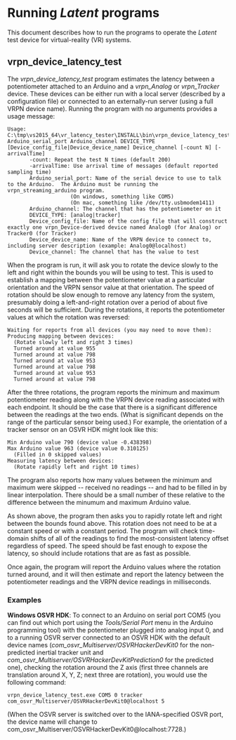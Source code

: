 # Running *Latent* programs

This document describes how to run the programs to operate
the *Latent* test device for virtual-reality (VR) systems.

## vrpn_device_latency_test

The *vrpn_device_latency_test* program estimates the latency between
a potentiometer attached to an Arduino and a *vrpn_Analog* or *vrpn_Tracker*
device.  These devices can be either run with a local server (described
by a configuration file) or connected to an externally-run server (using
a full VRPN device name).  Running the program with no arguments provides
a usage message:

	Usage: C:\tmp\vs2015_64\vr_latency_tester\INSTALL\bin\vrpn_device_latency_test.exe Arduino_serial_port Arduino_channel DEVICE_TYPE [Device_config_file|Device_device_name] Device_channel [-count N] [-arrivalTime]
	       -count: Repeat the test N times (default 200)
	       -arrivalTime: Use arrival time of messages (default reported sampling time)
	       Arduino_serial_port: Name of the serial device to use to talk to the Arduino.  The Arduino must be running the vrpn_streaming_arduino program.
	                    (On windows, something like COM5)
	                    (On mac, something like /dev/tty.usbmodem1411)
	       Arduino_channel: The channel that has the potentiometer on it
	       DEVICE_TYPE: [analog|tracker]
	       Device_config_file: Name of the config file that will construct exactly one vrpn_Device-derived device named Analog0 (for Analog) or Tracker0 (for Tracker)
	       Device_device_name: Name of the VRPN device to connect to, including server description (example: Analog0@localhost)
	       Device_channel: The channel that has the value to test

When the program is run, it will ask you to rotate the device slowly to the left and right
within the bounds you will be using to test.  This is used to establish a mapping between
the potentiometer value at a particular orientation and the VRPN sensor value at that
orientation.  The speed of rotation should be slow enough to remove any latency from the
system, presumably doing a left-and-right rotation over a period of about five seconds
will be sufficient.  During the rotations, it reports the potentiometer values at which
the rotation was reversed:

    Waiting for reports from all devices (you may need to move them):
    Producing mapping between devices:
      (Rotate slowly left and right 3 times)
      Turned around at value 955
      Turned around at value 798
      Turned around at value 953
      Turned around at value 798
      Turned around at value 953
      Turned around at value 798

After the three rotations, the program reports the minimum and maximum potentiometer
reading along with the VRPN device reading associated with each endpoint.  It should
be the case that there is a significant difference between the readings at the two
ends.  (What is significant depends on the range of the particular sensor being used.)
For example, the orientation of a tracker sensor on an OSVR HDK might look like this:

    Min Arduino value 790 (device value -0.438398)
    Max Arduino value 963 (device value 0.310125)
      (Filled in 0 skipped values)
    Measuring latency between devices:
      (Rotate rapidly left and right 10 times)

The program also reports how many values between the minimum and maximum were
skipped -- received no readings -- and had to be filled in by linear interpolation.
There should be a small number of these relative to the difference between the
minumum and maximum Arduino value.

As shown above, the program then asks you to rapidly rotate left and right between
the bounds found above.  This rotation does not need to be at a constant speed or
with a constant period.  The program will check time-domain shifts of all of the
readings to find the most-consistent latency offset regardless of speed.  The speed
should be fast enough to expose the latency, so should include rotations that are
as fast as possible.

Once again, the program will report the Arduino values where the rotation turned
around, and it will then estimate and report the latency between the potentiometer
readings and the VRPN device readings in milliseconds.

### Examples

**Windows OSVR HDK**: To connect to an Arduino on serial port COM5 (you can find
out which port using the *Tools/Serial Port* menu in the Arduino programming tool)
with the potentiometer plugged into analog input 0,
and to a running OSVR server connected to an OSVR HDK with the default device names
(*com_osvr_Multiserver/OSVRHackerDevKit0* for the non-predicted inertial tracker
unit and *com_osvr_Multiserver/OSVRHackerDevKitPrediction0* for the predicted one),
checking the rotation around the Z axis (first three channels are translation around
X, Y, Z; next three are rotation), you would use the following command:

	vrpn_device_latency_test.exe COM5 0 tracker com_osvr_Multiserver/OSVRHackerDevKit0@localhost 5

(When the OSVR server is switched over to the IANA-specified OSVR port, the device name will change to com_osvr_Multiserver/OSVRHackerDevKit0@localhost:7728.)


